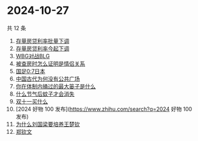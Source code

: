 # 2024-10-27

共 12 条

<!-- BEGIN ZHIHUSEARCH -->
<!-- 最后更新时间 Sun Oct 27 2024 19:07:09 GMT+0800 (China Standard Time) -->
1. [存量房贷利率批量下调](https://www.zhihu.com/search?q=存量房贷利率批量下调)
1. [存量房贷利率今起下调](https://www.zhihu.com/search?q=存量房贷利率今起下调)
1. [WBG对战BLG](https://www.zhihu.com/search?q=WBG对战BLG)
1. [被查房时怎么证明是情侣关系](https://www.zhihu.com/search?q=被查房时怎么证明是情侣关系)
1. [国足0:7日本](https://www.zhihu.com/search?q=国足0:7日本)
1. [中国古代为何没有公共广场](https://www.zhihu.com/search?q=中国古代为何没有公共广场)
1. [你在体制内捅过的最大篓子是什么](https://www.zhihu.com/search?q=你在体制内捅过的最大篓子是什么)
1. [什么节气后蚊子才会消失](https://www.zhihu.com/search?q=什么节气后蚊子才会消失)
1. [双十一买什么](https://www.zhihu.com/search?q=双十一买什么)
1. [2024 好物 100 发布](https://www.zhihu.com/search?q=2024 好物 100 发布)
1. [为什么刘国梁要培养王楚钦](https://www.zhihu.com/search?q=为什么刘国梁要培养王楚钦)
1. [郑钦文](https://www.zhihu.com/search?q=郑钦文)
<!-- END ZHIHUSEARCH -->
